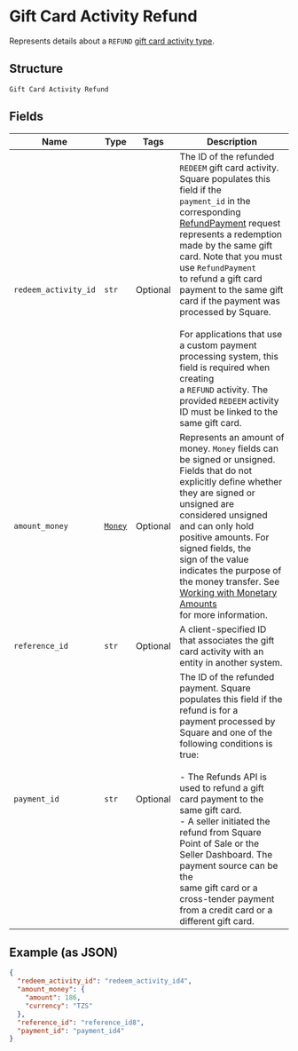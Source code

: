 
# Gift Card Activity Refund

Represents details about a `REFUND` [gift card activity type](../../doc/models/gift-card-activity-type.md).

## Structure

`Gift Card Activity Refund`

## Fields

| Name | Type | Tags | Description |
|  --- | --- | --- | --- |
| `redeem_activity_id` | `str` | Optional | The ID of the refunded `REDEEM` gift card activity. Square populates this field if the<br>`payment_id` in the corresponding [RefundPayment](api-endpoint:Refunds-RefundPayment) request<br>represents a redemption made by the same gift card. Note that you must use `RefundPayment`<br>to refund a gift card payment to the same gift card if the payment was processed by Square.<br><br>For applications that use a custom payment processing system, this field is required when creating<br>a `REFUND` activity. The provided `REDEEM` activity ID must be linked to the same gift card. |
| `amount_money` | [`Money`](../../doc/models/money.md) | Optional | Represents an amount of money. `Money` fields can be signed or unsigned.<br>Fields that do not explicitly define whether they are signed or unsigned are<br>considered unsigned and can only hold positive amounts. For signed fields, the<br>sign of the value indicates the purpose of the money transfer. See<br>[Working with Monetary Amounts](https://developer.squareup.com/docs/build-basics/working-with-monetary-amounts)<br>for more information. |
| `reference_id` | `str` | Optional | A client-specified ID that associates the gift card activity with an entity in another system. |
| `payment_id` | `str` | Optional | The ID of the refunded payment. Square populates this field if the refund is for a<br>payment processed by Square and one of the following conditions is true:<br><br>- The Refunds API is used to refund a gift card payment to the same gift card.<br>- A seller initiated the refund from Square Point of Sale or the Seller Dashboard. The payment source can be the<br>  same gift card or a cross-tender payment from a credit card or a different gift card. |

## Example (as JSON)

```json
{
  "redeem_activity_id": "redeem_activity_id4",
  "amount_money": {
    "amount": 186,
    "currency": "TZS"
  },
  "reference_id": "reference_id8",
  "payment_id": "payment_id4"
}
```

